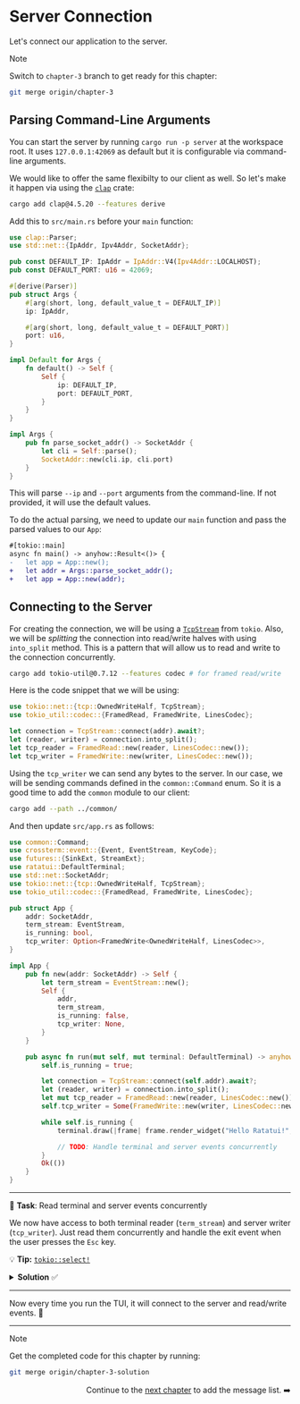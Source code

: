 # Server Connection

Let's connect our application to the server.

> [!NOTE] 
> Switch to `chapter-3` branch to get ready for this chapter:
>
> ```sh
> git merge origin/chapter-3
> ```

## Parsing Command-Line Arguments

You can start the server by running `cargo run -p server` at the workspace root. It uses `127.0.0.1:42069` as default but it is configurable via command-line arguments.

We would like to offer the same flexibilty to our client as well. So let's make it happen via using the [`clap`](https://docs.rs/clap) crate:

```sh
cargo add clap@4.5.20 --features derive
```

Add this to `src/main.rs` before your `main` function:

```rust
use clap::Parser;
use std::net::{IpAddr, Ipv4Addr, SocketAddr};

pub const DEFAULT_IP: IpAddr = IpAddr::V4(Ipv4Addr::LOCALHOST);
pub const DEFAULT_PORT: u16 = 42069;

#[derive(Parser)]
pub struct Args {
    #[arg(short, long, default_value_t = DEFAULT_IP)]
    ip: IpAddr,

    #[arg(short, long, default_value_t = DEFAULT_PORT)]
    port: u16,
}

impl Default for Args {
    fn default() -> Self {
        Self {
            ip: DEFAULT_IP,
            port: DEFAULT_PORT,
        }
    }
}

impl Args {
    pub fn parse_socket_addr() -> SocketAddr {
        let cli = Self::parse();
        SocketAddr::new(cli.ip, cli.port)
    }
}
```

This will parse `--ip` and `--port` arguments from the command-line. If not provided, it will use the default values.

To do the actual parsing, we need to update our `main` function and pass the parsed values to our `App`:

```diff
#[tokio::main]
async fn main() -> anyhow::Result<()> {
-   let app = App::new();
+   let addr = Args::parse_socket_addr();
+   let app = App::new(addr);
```

## Connecting to the Server

For creating the connection, we will be using a [`TcpStream`](https://docs.rs/tokio/latest/tokio/net/struct.TcpStream.html) from `tokio`. Also, we will be _splitting_ the connection into read/write halves with using `into_split` method. This is a pattern that will allow us to read and write to the connection concurrently.

```sh
cargo add tokio-util@0.7.12 --features codec # for framed read/write
```

Here is the code snippet that we will be using:

```rust
use tokio::net::{tcp::OwnedWriteHalf, TcpStream};
use tokio_util::codec::{FramedRead, FramedWrite, LinesCodec};

let connection = TcpStream::connect(addr).await?;
let (reader, writer) = connection.into_split();
let tcp_reader = FramedRead::new(reader, LinesCodec::new());
let tcp_writer = FramedWrite::new(writer, LinesCodec::new());
```

Using the `tcp_writer` we can send any bytes to the server. In our case, we will be sending commands defined in the `common::Command` enum. So it is a good time to add the `common` module to our client:

```sh
cargo add --path ../common/
```

And then update `src/app.rs` as follows:

```rust
use common::Command;
use crossterm::event::{Event, EventStream, KeyCode};
use futures::{SinkExt, StreamExt};
use ratatui::DefaultTerminal;
use std::net::SocketAddr;
use tokio::net::{tcp::OwnedWriteHalf, TcpStream};
use tokio_util::codec::{FramedRead, FramedWrite, LinesCodec};

pub struct App {
    addr: SocketAddr,
    term_stream: EventStream,
    is_running: bool,
    tcp_writer: Option<FramedWrite<OwnedWriteHalf, LinesCodec>>,
}

impl App {
    pub fn new(addr: SocketAddr) -> Self {
        let term_stream = EventStream::new();
        Self {
            addr,
            term_stream,
            is_running: false,
            tcp_writer: None,
        }
    }

    pub async fn run(mut self, mut terminal: DefaultTerminal) -> anyhow::Result<()> {
        self.is_running = true;

        let connection = TcpStream::connect(self.addr).await?;
        let (reader, writer) = connection.into_split();
        let mut tcp_reader = FramedRead::new(reader, LinesCodec::new());
        self.tcp_writer = Some(FramedWrite::new(writer, LinesCodec::new()));

        while self.is_running {
            terminal.draw(|frame| frame.render_widget("Hello Ratatui!", frame.area()))?;

            // TODO: Handle terminal and server events concurrently
        }
        Ok(())
    }
}
```

---

🎯 **Task**: Read terminal and server events concurrently

We now have access to both terminal reader (`term_stream`) and server writer (`tcp_writer`). Just read them concurrently and handle the exit event when the user presses the `Esc` key.

💡 **Tip:** [`tokio::select!`](https://tokio.rs/tokio/tutorial/select)

<details>
<summary><b>Solution</b> ✅</summary>

```rust
        // ...
        while self.is_running {
            terminal.draw(|frame| frame.render_widget("Hello Ratatui!", frame.area()))?;

            tokio::select! {
                Some(crossterm_event) = self.term_stream.next() => {
                    let crossterm_event = crossterm_event?;
                    if let Event::Key(key_event) = crossterm_event {
                        if key_event.code == KeyCode::Esc {
                            if let Some(writer) = self.tcp_writer.as_mut() {
                                let _ = writer.send(Command::Quit.to_string()).await;
                            }
                            self.is_running = false;
                        }
                    }
                },
                Some(_tcp_event) = tcp_reader.next() => {}
            }
        }
```

A couple of points to note about this implementation:

- [`tokio::select!`](https://tokio.rs/tokio/tutorial/select) macro allows us to wait for multiple futures concurrently. In our case, we are waiting for both terminal events and server responses.
- We made `tcp_writer` a part of our `App` struct for easy access. It is an `Option` because we will be setting it after the connection is established.
- We are sending a `Command::Quit` to the server when the user presses the `Esc` key. You can observe that from the server logs:

```
 INFO 127.0.0.1:34710 connected with the name: woodcock
 INFO handle{addr=127.0.0.1:34710 username=woodcock}: Received command: Quit
 INFO handle{addr=127.0.0.1:34710 username=woodcock}: disconnected
```

</details>

---

Now every time you run the TUI, it will connect to the server and read/write events. 🎉

---

> [!NOTE] 
> Get the completed code for this chapter by running:
>
> ```sh
> git merge origin/chapter-3-solution
> ```

<div style="text-align: right">

Continue to the [next chapter](./04_message_list.md) to add the message list. ➡️

</div>
